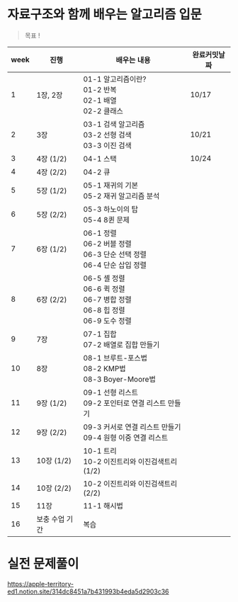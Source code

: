 # 자료구조와 함께 배우는 알고리즘 입문

> 목표 !

| week   | 진행              | 배우는 내용                                                  | 완료커밋날짜 |
| ---- | ----------------- | ------------------------------------------------------------ | -------- |
| 1    | 1장, 2장          | 01-1 알고리즘이란?<br />01-2 반복<br />02-1 배열<br />02-2 클래스 | 10/17    |
| 2    | 3장               | 03-1 검색 알고리즘<br/>03-2 선형 검색<br/>03-3 이진 검색     | 10/21         |
| 3    | 4장 (1/2)         | 04-1 스택                                                    | 10/24         |
| 4    | 4장 (2/2)         | 04-2 큐                                                      |          |
| 5    | 5장 (1/2)         | 05-1 재귀의 기본<br/>05-2 재귀 알고리즘 분석                 |          |
| 6    | 5장 (2/2)         | 05-3 하노이의 탑<br/>05-4 8퀸 문제                           |          |
| 7    | 6장 (1/2)         | 06-1 정렬<br/>06-2 버블 정렬<br/>06-3 단순 선택 정렬<br/>06-4 단순 삽입 정렬 |          |
| 8    | 6장 (2/2)         | 06-5 셸 정렬<br/>06-6 퀵 정렬<br/>06-7 병합 정렬<br/>06-8 힙 정렬<br/>06-9 도수 정렬 |          |
| 9    | 7장               | 07-1 집합<br/>07-2 배열로 집합 만들기                        |          |
| 10   | 8장               | 08-1 브루트-포스법<br/>08-2 KMP법<br/>08-3 Boyer-Moore법     |          |
| 11   | 9장 (1/2)         | 09-1 선형 리스트<br/>09-2 포인터로 연결 리스트 만들기        |          |
| 12   | 9장 (2/2)         | 09-3 커서로 연결 리스트 만들기<br/>09-4 원형 이중 연결 리스트 |          |
| 13   | 10장 (1/2)        | 10-1 트리<br/>10-2 이진트리와 이진검색트리(1/2)              |          |
| 14   | 10장 (2/2)        | 10-2 이진트리와 이진검색트리(2/2)                            |          |
| 15   | 11장              | 11-1 해시법                                                  |          |
| 16   | 보충 수업 기간      | 복습                                                         |          |

# 실전 문제풀이
https://apple-territory-ed1.notion.site/314dc8451a7b431993b4eda5d2903c36
